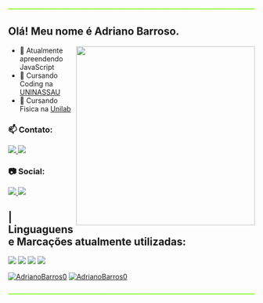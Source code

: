  <img src="image/rgb-rainbow.gif" height=2px width=100%>

 ## Olá! Meu nome é Adriano Barroso.
 <image src="image/source-code-animate.svg" align=right width=365px height=365px>

 
- 📖 Atualmente apreendendo JavaScript
- 🏫 Cursando Coding na [UNINASSAU](https://www.uninassau.edu.br/)
- 🏫 Cursando Fisica na [Unilab](https://unilab.edu.br/)
 

### 📫 Contato:

<a href="https://www.linkedin.com/in/adriano-barroso-5862bb214">
    <image src="https://img.shields.io/badge/LinkedIn-0077B5?style=for-the-badge&logo=linkedin&logoColor=white">
</a>
<a href="mailto:adrianofilho1301@gmail.com">
    <image src="https://img.shields.io/badge/Gmail-D14836?style=for-the-badge&logo=gmail&logoColor=white">
</a>

### 📷 Social:

<a href="https://www.instagram.com/adrianob.13/">
  <image src="https://img.shields.io/badge/Instagram-E4405F?style=for-the-badge&logo=instagram&logoColor=white">
</a>
  
<a href="https://www.twitter.com/Adriano_BrX/">
  <image src="https://img.shields.io/badge/Twitter-1DA1F2?style=for-the-badge&logo=twitter&logoColor=white">
</a>

 
 
## | Linguaguens e Marcações atualmente utilizadas:
<image src="https://img.shields.io/badge/HTML5-E34F26?style=for-the-badge&logo=html5&logoColor=white"> <image src="https://img.shields.io/badge/CSS3-1572B6?style=for-the-badge&logo=css3&logoColor=white"> <image src="https://img.shields.io/badge/JavaScript-F7DF1E?style=for-the-badge&logo=javascript&logoColor=black"> <image src="https://img.shields.io/badge/Markdown-000000?style=for-the-badge&logo=markdown&logoColor=white">



  [![AdrianoBarros0](https://github-readme-stats.vercel.app/api?username=AdrianoBarros0&title_color=aedbf9&text_color=a64848&icon_color=aedbf9&bg_color=0b052f&show_icons=true)](https://github.com/AdrianoBarros0/)
  [![AdrianoBarros0](https://github-readme-stats.vercel.app/api/top-langs/?username=AdrianoBarros0&hide=html&layout=compact&title_color=aedbf9&text_color=a64848&icon_color=aedbf9&bg_color=0b052f)](https://github.com/AdrianoBarros0/)

 <img src="image/rgb-rainbow.gif" height=2px width=100%>
